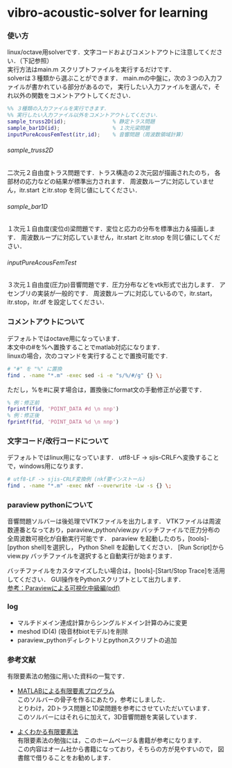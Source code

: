 # vibro-acoustic-solver for learning  

### 使い方
linux/octave用solverです．文字コードおよびコメントアウトに注意してください．（下記参照）  
実行方法はmain.m スクリプトファイルを実行するだけです．  
solverは３種類から選ぶことができます．
main.mの中盤に，次の３つの入力ファイルが書かれている部分があるので，
実行したい入力ファイルを選んで，それ以外の関数をコメントアウトしてください．
```matlab
%% ３種類の入力ファイルを実行できます．
%% 実行したい入力ファイル以外をコメントアウトしてください．
sample_truss2D(id);               % 静定トラス問題
sample_bar1D(id);                 % １次元梁問題
inputPureAcousFemTest(itr,id);    % 音響問題（周波数領域計算）
```
###### sample_truss2D  
二次元２自由度トラス問題です．トラス構造の２次元図が描画されたのち，
各部材の応力などの結果が標準出力されます．
周波数ループに対応していません，itr.start とitr.stop を同じ値にしてください．
###### sample_bar1D  
１次元１自由度(変位d)梁問題です．変位と応力の分布を標準出力＆描画します．
周波数ループに対応していません，itr.start とitr.stop を同じ値にしてください．
###### inputPureAcousFemTest  
３次元１自由度(圧力p)音響問題です．圧力分布などをvtk形式で出力します．
アセンブリの実装が一般的です．
周波数ループに対応しているので，itr.start，itr.stop，itr.df を設定してください．

### コメントアウトについて
デフォルトではoctave用になっています．  
本文中の#を%へ置換することでmatlab対応になります．  
linuxの場合，次のコマンドを実行することで置換可能です.  
```bash
# "#" を "%" に置換 
find . -name "*.m" -exec sed -i -e "s/%/#/g" {} \;
```

ただし，%を#に戻す場合は，置換後にformat文の手動修正が必要です．
```matlab
% 例：修正前
fprintf(fid, 'POINT_DATA #d \n nnp')
% 例：修正後
fprintf(fid, 'POINT_DATA %d \n nnp')
```

### 文字コード/改行コードについて
デフォルトではlinux用になっています．
utf8-LF -> sjis-CRLFへ変換することで，windows用になります．
```bash
# utf8-LF -> sjis-CRLF変換例 (nkf要インストール)
find . -name "*.m" -exec nkf --overwrite -Lw -s {} \;
```

### paraview pythonについて
音響問題ソルバーは後処理でVTKファイルを出力します．
VTKファイルは周波数連番となっており，paraview_python/view.py 
バッチファイルで圧力分布の全周波数可視化が自動実行可能です．
paraview を起動したのち，[tools]-[python shell]を選択し，
Python Shell を起動してください．
[Run Script]からview.py バッチファイルを選択すると自動実行が始まります．

バッチファイルをカスタマイズしたい場合は，[tools]-[Start/Stop Trace]を活用してください．
GUI操作をPythonスクリプトとして出力します．  
[参考：Paraviewによる可視化中級編(pdf)](http://www.opencae.jp/attachment/wiki/%E3%82%AA%E3%83%BC%E3%83%97%E3%83%B3CAE%E3%82%B7%E3%83%B3%E3%83%9D%E3%82%B8%E3%82%A6%E3%83%A02011/course20111201handout.pdf)

### log
* マルチドメイン連成計算からシングルドメイン計算のみに変更
* meshod ID(4) (吸音材biotモデル)を削除
* paraview_pythonディレクトリとpythonスクリプトの追加

### 参考文献
有限要素法の勉強に用いた資料の一覧です．  
* [MATLABによる有限要素プログラム](http://pub.maruzen.co.jp/book_magazine/support/FTM_12chapter/chap12_Japanese.pdf)  
このソルバーの骨子を作るにあたり，参考にしました．  
とりわけ，2Dトラス問題と1D梁問題を参考にさせていただいています．  
このソルバーにはそれらに加えて，3D音響問題を実装しています．  

* [よくわかる有限要素法](http://www.fem.gr.jp/yourtextbook.html)  
有限要素法の勉強には，このホームページ＆書籍が参考になります．  
この内容はオーム社から書籍になっており，そちらの方が見やすいので，
図書館で借りることをお勧めします．  
